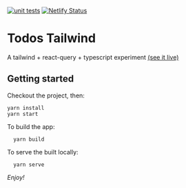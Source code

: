 [![unit tests](https://github.com/vcarel/todos-tailwind/actions/workflows/unit-tests.yml/badge.svg)](https://github.com/vcarel/todos-tailwind/actions/workflows/unit-tests.yml)
[![Netlify Status](https://api.netlify.com/api/v1/badges/728e10af-0045-4df2-b75b-193d9de7272d/deploy-status)](https://app.netlify.com/sites/gallant-pike-f5fb05/deploys)

# Todos Tailwind

A tailwind + react-query + typescript experiment [(see it live)](https://gallant-pike-f5fb05.netlify.app/)

## Getting started

Checkout the project, then:

```
yarn install
yarn start
```

To build the app:

```
  yarn build
```

To serve the built locally:

```
  yarn serve
```

_Enjoy!_
